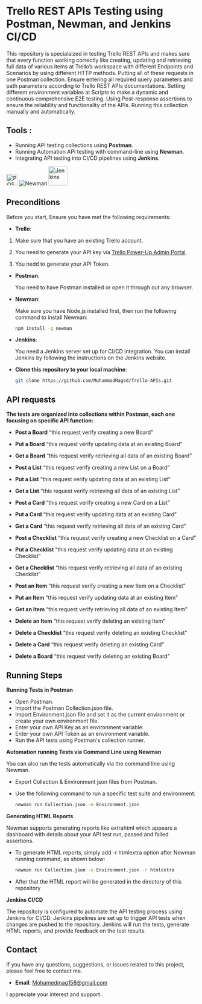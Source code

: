 # Trello REST APIs Testing using Postman, Newman, and Jenkins CI/CD

This repository is specialaized in testing Trello REST APIs and makes sure that every function working correctly like creating, updating and retrieving full data of various items at Trello’s workspace with different Endpoints and Scenarios by using different HTTP methods. Putting all of these requests in one Postman collection. Ensure entering all required query parameters and path parameters according to Trello REST APIs documentations. Setting different environment variables at Scripts to make a dynamic and continuous comprehensive E2E testing. Using Post-response assertions to ensure the reliability and functionality of the APIs. Running this collection manually and automatically. 



 ## Tools : 
- Running API testing collections using **Postman**. 
- Running Automation API testing with command-line using **Newman**.
- Integrating API testing into CI/CD pipelines using **Jenkins**.

<a href="https://www.postman.com/"><img src="https://user-images.githubusercontent.com/25181517/192109061-e138ca71-337c-4019-8d42-4792fdaa7128.png" title="POSTMAN" alt="POSTMAN" width="30" height="30"/></a> ![Newman](https://img.shields.io/badge/Newman-Command_Line-brightgreen) <a href="https://www.jenkins.io"><img src="https://user-images.githubusercontent.com/25181517/179090274-733373ef-3b59-4f28-9ecb-244bea700932.png" title="Jenkins" alt="Jenkins" width="50" height="50"/></a>


## Preconditions
Before you start, Ensure you have met the following requirements:

- **Trello**:
  
1. Make sure that you have an existing Trello account.
  
2. You need to generate your API key via [Trello Power-Up Admin Portal](https://trello.com/power-ups/admin).
  
3. You nedd to generate your API Token.

- **Postman**:
  
   You need to have Postman installed or open it through out any browser.

- **Newman**:

  Make sure you have Node.js installed first, then run the following command to install Newman:

  ```bash
  npm install -g newman

- **Jenkins**:

  You need a Jenkins server set up for CI/CD integration. You can install Jenkins by following the instructions on the Jenkins website.

- **Clone this repository to your local machine**:

  ```bash
  git clone https://github.com/MuhammadMaged/Trello-APIs.git

## API requests
**The tests are organized into collections within Postman, each one focusing on specific API function:**

- **Post a Board** “this request verify creating a new Board”

- **Put a Board** “this request verify updating data at an existing Board”

- **Get a Board** “this request verify retrieving all data of an existing Board”

- **Post a List** “this request verify creating a new List on a Board”

- **Put a List** “this request verify updating data at an existing List”

- **Get a List** “this request verify retrieving all data of an existing List”

- **Post a Card** “this request verify creating a new Card on a List”

- **Put a Card** “this request verify updating data at an existing Card”

- **Get a Card** “this request verify retrieving all data of an existing Card”

- **Post a Checklist** “this request verify creating a new Checklist on a Card”

- **Put a Checklist** “this request verify updating data at an existing Checklist”

- **Get a Checklist** “this request verify retrieving all data of an existing Checklist”

- **Post an Item** “this request verify creating a new Item on a Checklist”

- **Put an Item** “this request verify updating data at an existing Item”

- **Get an Item** “this request verify retrieving all data of an existing Item”

- **Delete an Item** “this request verify deleting an existing Item”

- **Delete a Checklist** “this request verify deleting an existing Checklist”

- **Delete a Card** “this request verify deleting an existing Card”

- **Delete a Board** “this request verify deleting an existing Board”



## Running Steps

**Running Tests in Postman**
- Open Postman.
- Import the Postman Collection.json file.
- Import Environment.json file and set it as the current environment or create your own environment file.
- Enter your own API Key as an environment variable.
- Enter your own API Token as an environment variable.
- Run the API tests using Postman's collection runner.

**Automation running Tests via Command Line using Newman**

 You can also run the tests automatically via the command line using Newman.
- Export Collection & Environment json files from Postman. 
- Use the following command to run a specific test suite and environment:
  
   ```bash
   newman run Collection.json -e Environment.json 

**Generating HTML Reports**

Newman supports generating reports like extrahtml which appears a dashboard with details about your API test run, passed and failed assertions.

- To generate HTML reports, simply add -r htmlextra option after Newman running command, as shown below:

    ```bash
    newman run Collection.json -e Environment.json -r htmlextra

- After that the HTML report will be generated in the directory of this repository


**Jenkins CI/CD**

The repository is configured to automate the API testing process using Jenkins for CI/CD. Jenkins pipelines are set up to trigger API tests when changes are pushed to the repository. Jenkins will run the tests, generate HTML reports, and provide feedback on the test results.


## Contact

If you have any questions, suggestions, or issues related to this project, please feel free to contact me.
- **Email**: [Mohamedmag158@gmail.com](Mohamedmag158@gmail.com)

I appreciate your interest and support..
